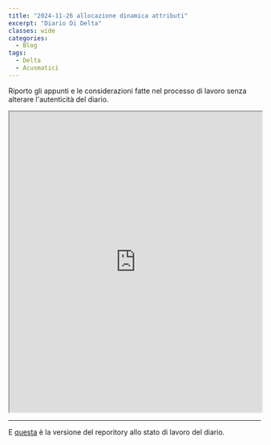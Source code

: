 ```yaml
---
title: "2024-11-26 allocazione dinamica attributi"
excerpt: "Diario Di Delta"
classes: wide
categories:
  - Blog
tags:
  - Delta
  - Acusmatici
---
```


Riporto gli appunti e le considerazioni fatte nel processo di lavoro senza alterare l'autenticità del diario.

<iframe src="https://docs.google.com/viewer?url=https://s-e-a-m.github.io/giulio-romano-de-mattia/assets/docs/2024-11-26_deltaBlog.pdf&embedded=true" width="100%" height="600px"></iframe>

---

E [questa](https://github.com/DMGiulioRomano/delta/tree/a31089fb48ab831412bd4e9ccf59474e34cbd093) è la versione del reporitory allo stato di lavoro del diario.

